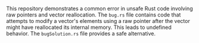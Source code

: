 This repository demonstrates a common error in unsafe Rust code involving raw pointers and vector reallocation. The `bug.rs` file contains code that attempts to modify a vector's elements using a raw pointer after the vector might have reallocated its internal memory. This leads to undefined behavior. The `bugSolution.rs` file provides a safe alternative.